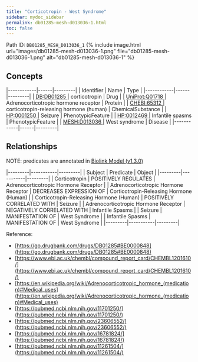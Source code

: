 ```yaml
---
title: "Corticotropin - West Syndrome"
sidebar: mydoc_sidebar
permalink: db01285-mesh-d013036-1.html
toc: false 
---
```



Path ID: `DB01285_MESH_D013036_1`
{% include image.html url="images/db01285-mesh-d013036-1.png" file="db01285-mesh-d013036-1.png" alt="db01285-mesh-d013036-1" %}

## Concepts

|------------|------|---------|
| Identifier | Name | Type    |
|------------|------|---------|
| <a href="https://identifiers.org/DB:DB01285">DB:DB01285 </a> | corticotropin | Drug |
| <a href="https://identifiers.org/UniProt:Q01718">UniProt:Q01718 </a> | Adrenocorticotropic hormone receptor | Protein |
| <a href="https://identifiers.org/CHEBI:65312">CHEBI:65312 </a> | corticotropin-releasing hormone (human) | ChemicalSubstance |
| <a href="https://identifiers.org/HP:0001250">HP:0001250 </a> | Seizure | PhenotypicFeature |
| <a href="https://identifiers.org/HP:0012469">HP:0012469 </a> | Infantile spasms | PhenotypicFeature |
| <a href="https://identifiers.org/MESH:D013036">MESH:D013036 </a> | West syndrome | Disease |
|------------|------|---------|

## Relationships


NOTE: predicates are annotated in <a href="https://github.com/biolink/biolink-model/releases/tag/v1.3.0">Biolink Model (v1.3.0)</a>

|---------|-----------|---------|
| Subject | Predicate | Object  |
|---------|-----------|---------|
| Corticotropin | POSITIVELY REGULATES | Adrenocorticotropic Hormone Receptor |
| Adrenocorticotropic Hormone Receptor | DECREASES EXPRESSION OF | Corticotropin-Releasing Hormone (Human) |
| Corticotropin-Releasing Hormone (Human) | POSITIVELY CORRELATED WITH | Seizure |
| Adrenocorticotropic Hormone Receptor | NEGATIVELY CORRELATED WITH | Infantile Spasms |
| Seizure | MANIFESTATION OF | West Syndrome |
| Infantile Spasms | MANIFESTATION OF | West Syndrome |
|---------|-----------|---------|

Reference: 
  - [https://go.drugbank.com/drugs/DB01285#BE0000848](https://go.drugbank.com/drugs/DB01285#BE0000848)
  - [https://www.ebi.ac.uk/chembl/compound_report_card/CHEMBL1201610/](https://www.ebi.ac.uk/chembl/compound_report_card/CHEMBL1201610/)
  - [https://en.wikipedia.org/wiki/Adrenocorticotropic_hormone_(medication)#Medical_uses](https://en.wikipedia.org/wiki/Adrenocorticotropic_hormone_(medication)#Medical_uses)
  - [https://pubmed.ncbi.nlm.nih.gov/11701250/](https://pubmed.ncbi.nlm.nih.gov/11701250/)
  - [https://pubmed.ncbi.nlm.nih.gov/23606552/](https://pubmed.ncbi.nlm.nih.gov/23606552/)
  - [https://pubmed.ncbi.nlm.nih.gov/16781824/](https://pubmed.ncbi.nlm.nih.gov/16781824/)
  - [https://pubmed.ncbi.nlm.nih.gov/11261504/](https://pubmed.ncbi.nlm.nih.gov/11261504/)

